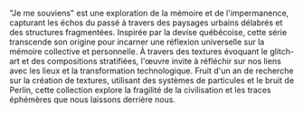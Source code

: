 "Je me souviens" est une exploration de la mémoire et de l'impermanence, capturant les échos du passé à travers des paysages urbains délabrés et des structures fragmentées. Inspirée par la devise québécoise, cette série transcende son origine pour incarner une réflexion universelle sur la mémoire collective et personnelle. À travers des textures évoquant le glitch-art et des compositions stratifiées, l'œuvre invite à réfléchir sur nos liens avec les lieux et la transformation technologique. Fruit d'un an de recherche sur la création de textures, utilisant des systèmes de particules et le bruit de Perlin, cette collection explore la fragilité de la civilisation et les traces éphémères que nous laissons derrière nous.
